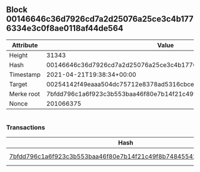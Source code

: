 ## Block 00146646c36d7926cd7a2d25076a25ce3c4b1776334e3c0f8ae0118af44de564

Attribute | Value
--- | ---
Height | 31343
Hash | 00146646c36d7926cd7a2d25076a25ce3c4b1776334e3c0f8ae0118af44de564
Timestamp | 2021-04-21T19:38:34+00:00
Target | 00254142f49eaaa504dc75712e8378ad5316cbcead634704b3734b6271167cc4
Merke root | 7bfdd796c1a6f923c3b553baa46f80e7b14f21c49f8b7484554223760cb27b25
Nonce | 201066375

```

```

### Transactions

Hash | Amount
--- | ---
[7bfdd796c1a6f923c3b553baa46f80e7b14f21c49f8b7484554223760cb27b25](7bfdd796c1a6f923c3b553baa46f80e7b14f21c49f8b7484554223760cb27b25.md) | 10.00000000 SKEPTI 
